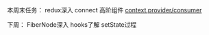 本周末任务：
redux深入 
connect 高阶组件
[context.provider/consumer](https://reactjs.org/docs/context.html)

下周：
FiberNode深入
hooks了解
setState过程